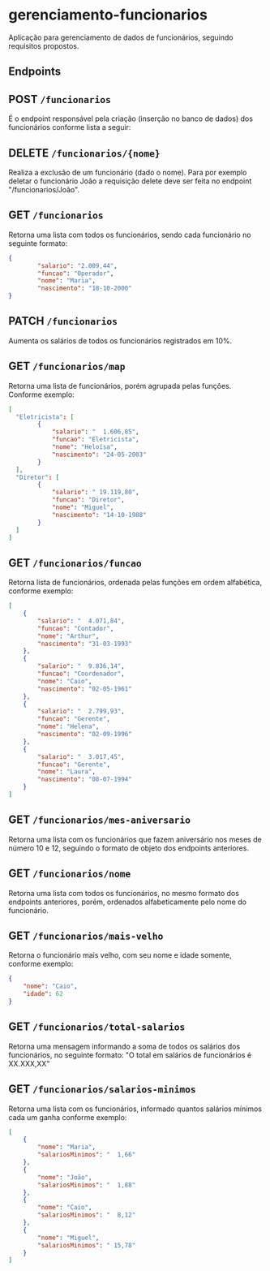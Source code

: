 # gerenciamento-funcionarios

Aplicação para gerenciamento de dados de funcionários, seguindo requisitos propostos.

## Endpoints

## POST `/funcionarios`

É o endpoint responsável pela criação (inserção no banco de dados) dos funcionários conforme lista a seguir:

## DELETE `/funcionarios/{nome}`

Realiza a exclusão de um funcionário (dado o nome). Para por exemplo deletar o funcionário João a requisição delete deve ser feita no endpoint "/funcionarios/João".

## GET `/funcionarios`

Retorna uma lista com todos os funcionários, sendo cada funcionário no seguinte formato:

```json
{
		"salario": "2.009,44",
		"funcao": "Operador",
		"nome": "Maria",
		"nascimento": "18-10-2000"
}

```



## PATCH `/funcionarios`

Aumenta os salários de todos os funcionários registrados em 10%.

## GET `/funcionarios/map`

Retorna uma lista de funcionários, porém agrupada pelas funçôes. Conforme exemplo:

```json
[
  "Eletricista": [
  		{
  			"salario": "  1.606,85",
  			"funcao": "Eletricista",
  			"nome": "Heloísa",
  			"nascimento": "24-05-2003"
  		}
  ],
  "Diretor": [
  		{
  			"salario": " 19.119,80",
  			"funcao": "Diretor",
  			"nome": "Miguel",
  			"nascimento": "14-10-1988"
  		}
  ]
]
```

## GET `/funcionarios/funcao`

Retorna lista de funcionários, ordenada pelas funções em ordem alfabética, conforme exemplo:
```json
[
	{
		"salario": "  4.071,84",
		"funcao": "Contador",
		"nome": "Arthur",
		"nascimento": "31-03-1993"
	},
	{
		"salario": "  9.836,14",
		"funcao": "Coordenador",
		"nome": "Caio",
		"nascimento": "02-05-1961"
	},
	{
		"salario": "  2.799,93",
		"funcao": "Gerente",
		"nome": "Helena",
		"nascimento": "02-09-1996"
	},
	{
		"salario": "  3.017,45",
		"funcao": "Gerente",
		"nome": "Laura",
		"nascimento": "08-07-1994"
	}
]
```

## GET `/funcionarios/mes-aniversario`

Retorna uma lista com os funcionários que fazem aniversário nos meses de número 10 e 12, seguindo o formato de objeto dos endpoints anteriores.

## GET `/funcionarios/nome`

Retorna uma lista com todos os funcionários, no mesmo formato dos endpoints anteriores, porém, ordenados alfabeticamente pelo nome do funcionário.

## GET `/funcionarios/mais-velho`

Retorna o funcionário mais velho, com seu nome e idade somente, conforme exemplo:
```json
{
	"nome": "Caio",
	"idade": 62
}
```

## GET `/funcionarios/total-salarios`

Retorna uma mensagem informando a soma de todos os salários dos funcionários, no seguinte formato:
"O total em salários de funcionários é XX.XXX,XX"

## GET `/funcionarios/salarios-minimos`

Retorna uma lista com os funcionários, informado quantos salários mínimos cada um ganha conforme exemplo:
```json
[
	{
		"nome": "Maria",
		"salariosMinimos": "  1,66"
	},
	{
		"nome": "João",
		"salariosMinimos": "  1,88"
	},
	{
		"nome": "Caio",
		"salariosMinimos": "  8,12"
	},
	{
		"nome": "Miguel",
		"salariosMinimos": " 15,78"
	}
]
```
